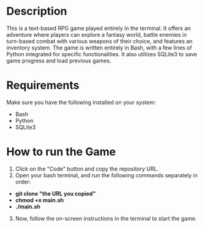 # Description
This is a text-based RPG game played entirely in the terminal. It offers an adventure where players can explore a fantasy world, battle enemies in turn-based combat with various weapons of their choice, and features an inventory system. The game is written entirely in Bash, with a few lines of Python integrated for specific functionalities. It also utilizes SQLite3 to save game progress and load previous games.

# Requirements
Make sure you have the following installed on your system:
- Bash
- Python
- SQLite3

# How to run the Game
1. Click on the "Code" button and copy the repository URL.
2. Open your bash terminal, and run the following commands separately in order:
- **git clone "the URL you copied"**
- **chmod +x main.sh**
- **./main.sh**
3. Now, follow the on-screen instructions in the terminal to start the game.
